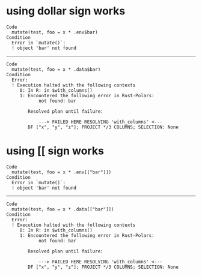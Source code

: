 # using dollar sign works

    Code
      mutate(test, foo = x * .env$bar)
    Condition
      Error in `mutate()`:
      ! object 'bar' not found

---

    Code
      mutate(test, foo = x * .data$bar)
    Condition
      Error:
      ! Execution halted with the following contexts
         0: In R: in $with_columns()
         1: Encountered the following error in Rust-Polars:
            	not found: bar
      
            Resolved plan until failure:
      
            	---> FAILED HERE RESOLVING 'with_columns' <---
            DF ["x", "y", "z"]; PROJECT */3 COLUMNS; SELECTION: None

# using [[ sign works

    Code
      mutate(test, foo = x * .env[["bar"]])
    Condition
      Error in `mutate()`:
      ! object 'bar' not found

---

    Code
      mutate(test, foo = x * .data[["bar"]])
    Condition
      Error:
      ! Execution halted with the following contexts
         0: In R: in $with_columns()
         1: Encountered the following error in Rust-Polars:
            	not found: bar
      
            Resolved plan until failure:
      
            	---> FAILED HERE RESOLVING 'with_columns' <---
            DF ["x", "y", "z"]; PROJECT */3 COLUMNS; SELECTION: None

